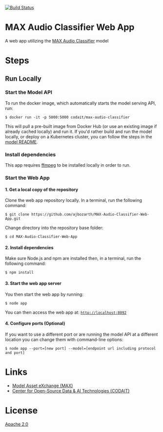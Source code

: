 [![Build Status](https://travis-ci.org/ajbozarth/MAX-Audio-Classifier-Web-App.svg?branch=master)](https://travis-ci.org/ajbozarth/MAX-Audio-Classifier-Web-App)

# MAX Audio Classifier Web App

A web app utilizing the [MAX Audio Classifier](https://github.com/IBM/MAX-Audio-Classifier) model

# Steps

## Run Locally

### Start the Model API

To run the docker image, which automatically starts the model serving API, run:

```
$ docker run -it -p 5000:5000 codait/max-audio-classifier
```

This will pull a pre-built image from Docker Hub (or use an existing image if already cached locally) and run it.
If you'd rather build and run the model locally, or deploy on a Kubernetes cluster, you can follow the steps in the
[model README](https://github.com/IBM/MAX-Audio-Classifier/#steps).

### Install dependencies

This app requires [ffmpeg](https://www.ffmpeg.org) to be installed locally in order to run.

### Start the Web App

#### 1. Get a local copy of the repository

Clone the web app repository locally. In a terminal, run the following command:

```
$ git clone https://github.com/ajbozarth/MAX-Audio-Classifier-Web-App.git
```

Change directory into the repository base folder:

```
$ cd MAX-Audio-Classifier-Web-App
```

#### 2. Install dependencies

Make sure Node.js and npm are installed then, in a terminal, run the following command:

```
$ npm install
```

#### 3. Start the web app server

You then start the web app by running:

```
$ node app
```

You can then access the web app at: [`http://localhost:8092`](http://localhost:8092)

#### 4. Configure ports (Optional)

If you want to use a different port or are running the model API at a different location you can change them with command-line options:

```
$ node app --port=[new port] --model=[endpoint url including protocol and port]
```

# Links

* [Model Asset eXchange (MAX)](https://developer.ibm.com/code/exchanges/models/)
* [Center for Open-Source Data & AI Technologies (CODAIT)](https://developer.ibm.com/code/open/centers/codait/)

# License
[Apache 2.0](LICENSE)
